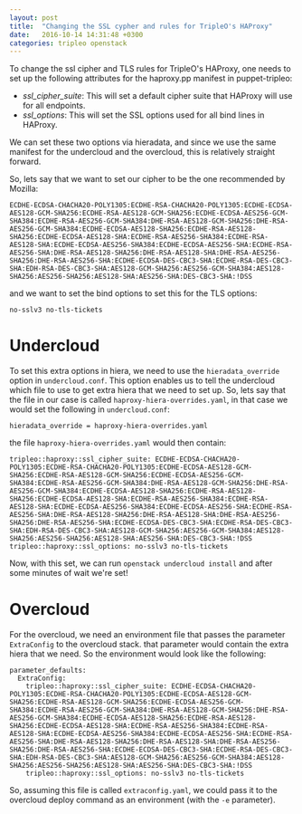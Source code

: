 ```yaml
---
layout: post
title:  "Changing the SSL cypher and rules for TripleO's HAProxy"
date:   2016-10-14 14:31:48 +0300
categories: tripleo openstack
---
```


To change the ssl cipher and TLS rules for TripleO's HAProxy, one needs to set
up the following attributes for the haproxy.pp manifest in puppet-tripleo:

* *ssl_cipher_suite*: This will set a default cipher suite that HAProxy will
  use for all endpoints.
* *ssl_options*: This will set the SSL options used for all bind lines in
  HAProxy.

We can set these two options via hieradata, and since we use the same manifest
for the undercloud and the overcloud, this is relatively straight forward.

So, lets say that we want to set our cipher to be the one recommended by
Mozilla:

    ECDHE-ECDSA-CHACHA20-POLY1305:ECDHE-RSA-CHACHA20-POLY1305:ECDHE-ECDSA-AES128-GCM-SHA256:ECDHE-RSA-AES128-GCM-SHA256:ECDHE-ECDSA-AES256-GCM-SHA384:ECDHE-RSA-AES256-GCM-SHA384:DHE-RSA-AES128-GCM-SHA256:DHE-RSA-AES256-GCM-SHA384:ECDHE-ECDSA-AES128-SHA256:ECDHE-RSA-AES128-SHA256:ECDHE-ECDSA-AES128-SHA:ECDHE-RSA-AES256-SHA384:ECDHE-RSA-AES128-SHA:ECDHE-ECDSA-AES256-SHA384:ECDHE-ECDSA-AES256-SHA:ECDHE-RSA-AES256-SHA:DHE-RSA-AES128-SHA256:DHE-RSA-AES128-SHA:DHE-RSA-AES256-SHA256:DHE-RSA-AES256-SHA:ECDHE-ECDSA-DES-CBC3-SHA:ECDHE-RSA-DES-CBC3-SHA:EDH-RSA-DES-CBC3-SHA:AES128-GCM-SHA256:AES256-GCM-SHA384:AES128-SHA256:AES256-SHA256:AES128-SHA:AES256-SHA:DES-CBC3-SHA:!DSS

and we want to set the bind options to set this for the TLS options:

    no-sslv3 no-tls-tickets

# Undercloud

To set this extra options in hiera, we need to use the `hieradata_override`
option in `undercloud.conf`. This option enables us to tell the undercloud
which file to use to get extra hiera that we need to set up. So, lets say that
the file in our case is called `haproxy-hiera-overrides.yaml`, in that case we
would set the following in `undercloud.conf`:

    hieradata_override = haproxy-hiera-overrides.yaml

the file `haproxy-hiera-overrides.yaml` would then contain:

    tripleo::haproxy::ssl_cipher_suite: ECDHE-ECDSA-CHACHA20-POLY1305:ECDHE-RSA-CHACHA20-POLY1305:ECDHE-ECDSA-AES128-GCM-SHA256:ECDHE-RSA-AES128-GCM-SHA256:ECDHE-ECDSA-AES256-GCM-SHA384:ECDHE-RSA-AES256-GCM-SHA384:DHE-RSA-AES128-GCM-SHA256:DHE-RSA-AES256-GCM-SHA384:ECDHE-ECDSA-AES128-SHA256:ECDHE-RSA-AES128-SHA256:ECDHE-ECDSA-AES128-SHA:ECDHE-RSA-AES256-SHA384:ECDHE-RSA-AES128-SHA:ECDHE-ECDSA-AES256-SHA384:ECDHE-ECDSA-AES256-SHA:ECDHE-RSA-AES256-SHA:DHE-RSA-AES128-SHA256:DHE-RSA-AES128-SHA:DHE-RSA-AES256-SHA256:DHE-RSA-AES256-SHA:ECDHE-ECDSA-DES-CBC3-SHA:ECDHE-RSA-DES-CBC3-SHA:EDH-RSA-DES-CBC3-SHA:AES128-GCM-SHA256:AES256-GCM-SHA384:AES128-SHA256:AES256-SHA256:AES128-SHA:AES256-SHA:DES-CBC3-SHA:!DSS
    tripleo::haproxy::ssl_options: no-sslv3 no-tls-tickets

Now, with this set, we can run `openstack undercloud install` and after some
minutes of wait we're set!

# Overcloud

For the overcloud, we need an environment file that passes the parameter
`ExtraConfig` to the overcloud stack. that parameter would contain the extra
hiera that we need. So the environment would look like the following:

    parameter_defaults:
      ExtraConfig:
        tripleo::haproxy::ssl_cipher_suite: ECDHE-ECDSA-CHACHA20-POLY1305:ECDHE-RSA-CHACHA20-POLY1305:ECDHE-ECDSA-AES128-GCM-SHA256:ECDHE-RSA-AES128-GCM-SHA256:ECDHE-ECDSA-AES256-GCM-SHA384:ECDHE-RSA-AES256-GCM-SHA384:DHE-RSA-AES128-GCM-SHA256:DHE-RSA-AES256-GCM-SHA384:ECDHE-ECDSA-AES128-SHA256:ECDHE-RSA-AES128-SHA256:ECDHE-ECDSA-AES128-SHA:ECDHE-RSA-AES256-SHA384:ECDHE-RSA-AES128-SHA:ECDHE-ECDSA-AES256-SHA384:ECDHE-ECDSA-AES256-SHA:ECDHE-RSA-AES256-SHA:DHE-RSA-AES128-SHA256:DHE-RSA-AES128-SHA:DHE-RSA-AES256-SHA256:DHE-RSA-AES256-SHA:ECDHE-ECDSA-DES-CBC3-SHA:ECDHE-RSA-DES-CBC3-SHA:EDH-RSA-DES-CBC3-SHA:AES128-GCM-SHA256:AES256-GCM-SHA384:AES128-SHA256:AES256-SHA256:AES128-SHA:AES256-SHA:DES-CBC3-SHA:!DSS
        tripleo::haproxy::ssl_options: no-sslv3 no-tls-tickets

So, assuming this file is called `extraconfig.yaml`, we could pass it to the
overcloud deploy command as an environment (with the `-e` parameter).
